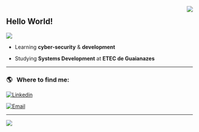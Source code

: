 <img align='right' src="https://github-readme-stats.vercel.app/api?username=glauberperez&show_icons=true&theme=chartreuse-dark&cache_seconds=2300">

## Hello World!

<img src="https://img.shields.io/static/v1?label=Overview&message=glauberperez&color=6BC71D&style=for-the-badge&logo=GitHub">

<p>

+ Learning **cyber-security** & **development**

+ Studying **Systems Development** at **ETEC de Guaianazes**

</p>

---

### :earth_americas: &nbsp; Where to find me:

[![Linkedin](https://img.shields.io/badge/-glauberperez-blue?style=flat-square&logo=Linkedin&logoColor=white&link=https://www.linkedin.com/in/glauber-perez-10186821a/)](LINK-DO-SEU-LINKEDIN)

[![Email](https://img.shields.io/badge/-glauber2070@hotmail.com-006bed?style=flat-square&logo=Gmail&logoColor=white&link=mailto:glauber2070@hotmail.com)](mailto:glauber2070@hotmail.com)

---

<a href="#">
  <img src="https://raw.githubusercontent.com/glauberperez/glauberperez/output/github-contribution-grid-snake.svg"></img>
</a>
